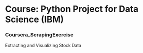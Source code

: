 # Course: Python Project for Data Science (IBM)
### Coursera_ScrapingExercise
Extracting and Visualizing Stock Data
